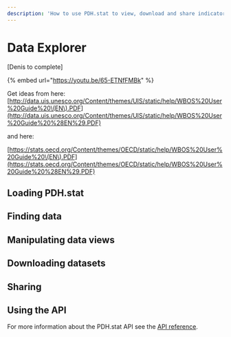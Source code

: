 ```yaml
---
description: 'How to use PDH.stat to view, download and share indicators.'
---
```


# Data Explorer

\[Denis to complete\]

{% embed url="https://youtu.be/65-ETNfFMBk" %}



Get ideas from here: [http://data.uis.unesco.org/Content/themes/UIS/static/help/WBOS%20User%20Guide%20\(EN\).PDF](http://data.uis.unesco.org/Content/themes/UIS/static/help/WBOS%20User%20Guide%20%28EN%29.PDF) 

and here:

[https://stats.oecd.org/Content/themes/OECD/static/help/WBOS%20User%20Guide%20\(EN\).PDF](https://stats.oecd.org/Content/themes/OECD/static/help/WBOS%20User%20Guide%20%28EN%29.PDF)

## Loading PDH.stat

## Finding data

## Manipulating data views

## Downloading datasets

## Sharing

## Using the API

For more information about the PDH.stat API see the [API reference]().



